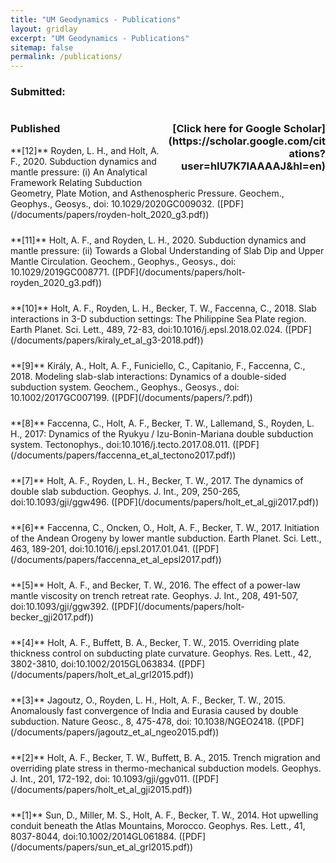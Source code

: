 ```yaml
---
title: "UM Geodynamics - Publications"
layout: gridlay
excerpt: "UM Geodynamics - Publications"
sitemap: false
permalink: /publications/
---
```



<h3 style="font-weight: bold">Submitted:</h3> 

<!-- <h3 style="font-weight: bold">Published:</h3> <h4>[Click here for Google Scholar profile](https://scholar.google.com/citations?user=hIU7K7IAAAAJ&hl=en)</h4> 
 -->
<!-- <div style="clear: both">
    <h3 style="float: left">Published</h3>
    <h2 style="float: right">[Click here for Google Scholar profile](https://scholar.google.com/citations?user=hIU7K7IAAAAJ&hl=en)</h2>
</div>
<hr /> -->

<h3 style="float: left; width: 50%; font-weight: bold">Published</h3>
<h3 style="float: right; width: 50%; text-align: right;">[Click here for Google Scholar](https://scholar.google.com/citations?user=hIU7K7IAAAAJ&hl=en)</h3>

<p style="padding-top:15px">
**[12]** Royden, L. H., and Holt, A. F., 2020. Subduction dynamics and mantle pressure: (i) An Analytical Framework Relating Subduction Geometry, Plate Motion, and Asthenospheric Pressure. Geochem., Geophys., Geosys., doi: 10.1029/2020GC009032. ([PDF](/documents/papers/royden-holt_2020_g3.pdf))
</p>
<p style="padding-top:10px">
**[11]** Holt, A. F., and Royden, L. H., 2020. Subduction dynamics and mantle pressure: (ii) Towards a Global Understanding of Slab Dip and Upper Mantle Circulation. Geochem., Geophys., Geosys., doi: 10.1029/2019GC008771. ([PDF](/documents/papers/holt-royden_2020_g3.pdf))
</p>
<p style="padding-top:10px">
**[10]** Holt, A. F., Royden, L. H., Becker, T. W., Faccenna, C., 2018. Slab interactions in 3-D subduction settings: The Philippine Sea Plate region. Earth Planet. Sci. Lett., 489, 72-83, doi:10.1016/j.epsl.2018.02.024. ([PDF](/documents/papers/kiraly_et_al_g3-2018.pdf))
</p>
<p style="padding-top:10px">
**[9]** Király, A., Holt, A. F., Funiciello, C., Capitanio, F., Faccenna, C., 2018. Modeling slab-slab interactions: Dynamics of a double-sided subduction system. Geochem., Geophys., Geosys., doi: 10.1002/2017GC007199. ([PDF](/documents/papers/?.pdf))
</p>
<p style="padding-top:10px">
**[8]** Faccenna, C., Holt, A. F., Becker, T. W., Lallemand, S., Royden, L. H., 2017: Dynamics of the Ryukyu / Izu-Bonin-Mariana double subduction system. Tectonophys., doi:10.1016/j.tecto.2017.08.011. ([PDF](/documents/papers/faccenna_et_al_tectono2017.pdf))
</p>
<p style="padding-top:10px">
**[7]** Holt, A. F., Royden, L. H., Becker, T. W., 2017. The dynamics of double slab subduction. Geophys. J. Int.,  209, 250-265,  ​doi:10.1093/gji/ggw496.  ([PDF](/documents/papers/holt_et_al_gji2017.pdf))
</p>
<p style="padding-top:10px">
**[6]** Faccenna, C., Oncken, O., Holt, A. F., Becker, T. W., 2017. Initiation of the Andean Orogeny by lower mantle subduction. Earth Planet. Sci. Lett., 463, 189-201, doi:10.1016/j.epsl.2017.01.041. ([PDF](/documents/papers/faccenna_et_al_epsl2017.pdf))
</p>
<p style="padding-top:10px">
**[5]** Holt, A. F., and Becker, T. W., 2016. The effect of a power-law mantle viscosity on trench retreat rate. Geophys. J. Int., 208, 491-507, doi:10.1093/gji/ggw392. ([PDF](/documents/papers/holt-becker_gji2017.pdf))
</p>
<p style="padding-top:10px">
**[4]** Holt, A. F., Buffett, B. A., Becker, T. W., 2015. Overriding plate thickness control on subducting plate curvature. Geophys. Res. Lett., 42, 3802-3810, doi:10.1002/2015GL063834. ([PDF](/documents/papers/holt_et_al_grl2015.pdf))
</p>
<p style="padding-top:10px">
**[3]** Jagoutz, O., Royden, L. H., Holt, A. F., Becker, T. W., 2015. Anomalously fast convergence of India and Eurasia caused by double subduction. Nature Geosc., 8, 475-478, doi: 10.1038/NGEO2418.  ([PDF](/documents/papers/jagoutz_et_al_ngeo2015.pdf))
</p>
<p style="padding-top:10px">
**[2]** Holt, A. F., Becker, T. W., Buffett, B. A., 2015. Trench migration and overriding plate stress in thermo-mechanical subduction models. Geophys. J. Int., 201, 172-192, doi: 10.1093/gji/ggv011. ([PDF](/documents/papers/holt_et_al_gji2015.pdf))
</p>
<p style="padding-top:10px">
**[1]** Sun, D., Miller, M. S., Holt, A. F., Becker, T. W., 2014. Hot upwelling conduit beneath the  Atlas Mountains, Morocco. Geophys. Res. Lett., 41, 8037-8044, doi:10.1002/2014GL061884. ([PDF](/documents/papers/sun_et_al_grl2015.pdf))
</p>
<br>
<br>
<br>

